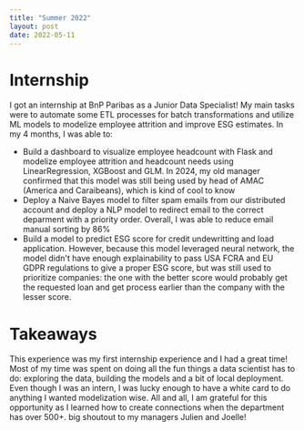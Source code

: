 ```yaml
---
title: "Summer 2022"
layout: post 
date: 2022-05-11
---
```


# Internship

I got an internship at BnP Paribas as a Junior Data Specialist! My 
main tasks were to automate some ETL processes for batch transformations 
and utilize ML models to modelize employee attrition and improve ESG estimates.
In my 4 months, I was able to:
- Build a dashboard to visualize employee headcount with Flask and modelize 
  employee attrition and headcount needs using LinearRegression, XGBoost and GLM.
  In 2024, my old manager confirmed that this model was still being used by 
  head of AMAC (America and Caraibeans), which is kind of cool to know
- Deploy a Naive Bayes model to filter spam emails from our distributed account 
  and deploy a NLP model to redirect email to the correct deparment with a 
  priority order. Overall, I was able to reduce email manual sorting by 86%
- Build a model to predict ESG score for credit undewritting and load application. 
  However, because this model leveraged neural network, the model didn't have enough 
  explainability to pass USA FCRA and EU GDPR regulations to give a proper ESG 
  score, but was still used to prioritize companies: the one with the better 
  score would probably get the requested loan and get process earlier than 
  the company with the lesser score.

# Takeaways

This experience was my first internship experience and I had a great time!
Most of my time was spent on doing all the fun things a data scientist has 
to do: exploring the data, building the models and a bit of local deployment.
Even though I was an intern, I was lucky enough to have a white card to do 
anything I wanted modelization wise. All and all, I am grateful for this 
opportunity as I learned how to create connections when the department has 
over 500+. big shoutout to my managers Julien and Joelle!

